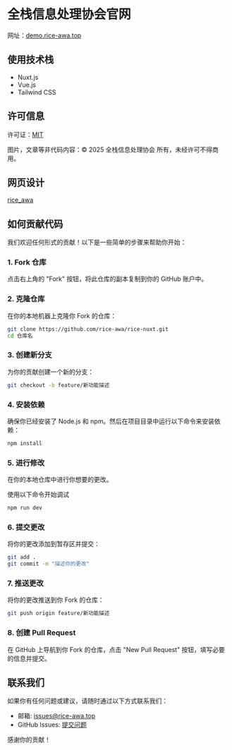 # 全栈信息处理协会官网

网址：[demo.rice-awa.top](https://demo.rice-awa.top/)

## 使用技术栈

- Nuxt.js
- Vue.js
- Tailwind CSS

## 许可信息
许可证：[MIT](./LICENSE)

图片，文章等非代码内容：© 2025 全栈信息处理协会 所有，未经许可不得商用。

## 网页设计

[rice_awa](https://rice-awa.top/)

## 如何贡献代码

我们欢迎任何形式的贡献！以下是一些简单的步骤来帮助你开始：

### 1. Fork 仓库

点击右上角的 "Fork" 按钮，将此仓库的副本复制到你的 GitHub 账户中。

### 2. 克隆仓库

在你的本地机器上克隆你 Fork 的仓库：

```bash
git clone https://github.com/rice-awa/rice-nuxt.git
cd 仓库名
```

### 3. 创建新分支

为你的贡献创建一个新的分支：

```bash
git checkout -b feature/新功能描述
```

### 4. 安装依赖

确保你已经安装了 Node.js 和 npm。然后在项目目录中运行以下命令来安装依赖：

```bash
npm install
```

### 5. 进行修改

在你的本地仓库中进行你想要的更改。

使用以下命令开始调试

```bash
npm run dev
```

### 6. 提交更改

将你的更改添加到暂存区并提交：

```bash
git add .
git commit -m "描述你的更改"
```

### 7. 推送更改

将你的更改推送到你 Fork 的仓库：

```bash
git push origin feature/新功能描述
```

### 8. 创建 Pull Request

在 GitHub 上导航到你 Fork 的仓库，点击 "New Pull Request" 按钮，填写必要的信息并提交。

## 联系我们

如果你有任何问题或建议，请随时通过以下方式联系我们：

- 邮箱: [issues@rice-awa.top](mailto:rice-awa@rice-awa.top)
- GitHub Issues: [提交问题](https://github.com/rice-awa/rice-nuxt/issues)

感谢你的贡献！
